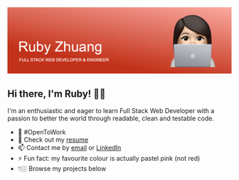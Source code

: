 <img src="https://github.com/Ruby-Zhuang/Ruby-Zhuang/blob/main/banner-red.png?raw=true">

## Hi there, I'm Ruby! 👋🏼

I'm an enthusiastic and eager to learn Full Stack Web Developer with a passion to better the world through readable, clean and testable code.

- 🌱 #OpenToWork
- 📃 Check out my <a href="https://www.canva.com/design/DAEbXo7AR4g/78QuzBofo8Qfq5JnC6EmOQ/view?utm_content=DAEbXo7AR4g&utm_campaign=designshare&utm_medium=link&utm_source=publishsharelink">resume</a>
- 📫 Contact me by <a href="mailto:ruby.zhuang@hotmail.com">email</a> or <a href="https://www.linkedin.com/in/rubyyangzhuang/">LinkedIn</a>
- ⚡ Fun fact: my favourite colour is actually pastel pink (not red)
- 👇🏼 Browse my projects below
